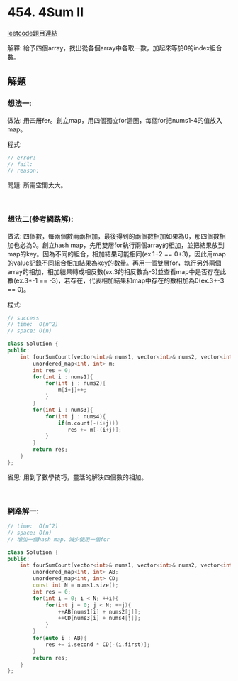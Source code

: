 # 454. 4Sum II

[leetcode題目連結](https://leetcode.com/problems/4sum-ii/)

解釋: 給予四個array，找出從各個array中各取一數，加起來等於0的index組合數。

## 解題

### 想法一:

做法: ~~用四層for~~。創立map，用四個獨立for迴圈，每個for把nums1-4的值放入map。

程式:

```c++
// error: 
// fail:
// reason: 


```

問題: 所需空間太大。

<br/>

### 想法二(參考網路解):

做法: 四個數，每兩個數兩兩相加，最後得到的兩個數相加如果為0，那四個數相加也必為0。創立hash map，先用雙層for執行兩個array的相加，並把結果放到map的key。因為不同的組合，相加結果可能相同(ex.1+2 == 0+3)，因此用map的value記錄不同組合相加結果為key的數量。再用一個雙層for，執行另外兩個array的相加，相加結果轉成相反數(ex.3的相反數為-3)並查看map中是否存在此數(ex.3*-1 == -3)，若存在，代表相加結果和map中存在的數相加為0(ex.3+-3 == 0)。

程式:

```c++
// success
// time:  O(n^2)
// space: O(n)

class Solution {
public:
    int fourSumCount(vector<int>& nums1, vector<int>& nums2, vector<int>& nums3, vector<int>& nums4) {
        unordered_map<int, int> m;
        int res = 0;
        for(int i : nums1){
            for(int j : nums2){
                m[i+j]++;
            }
        }
        for(int i : nums3){
            for(int j : nums4){
                if(m.count(-(i+j)))
                   res += m[-(i+j)];
            }
        }
        return res;
    }
};
```

省思: 用到了數學技巧，靈活的解決四個數的相加。

<br/>


### 網路解一: 

```c++
// time:  O(n^2)
// space: O(n)
// 增加一個hash map，減少使用一個for

class Solution {
public:
    int fourSumCount(vector<int>& nums1, vector<int>& nums2, vector<int>& nums3, vector<int>& nums4) {
        unordered_map<int, int> AB;
        unordered_map<int, int> CD;
        const int N = nums1.size();
        int res = 0;
        for(int i = 0; i < N; ++i){
            for(int j = 0; j < N; ++j){
                ++AB[nums1[i] + nums2[j]];
                ++CD[nums3[i] + nums4[j]];
            }
        }
        for(auto i : AB){
            res += i.second * CD[-(i.first)];
        }
        return res;
    }
};
```

